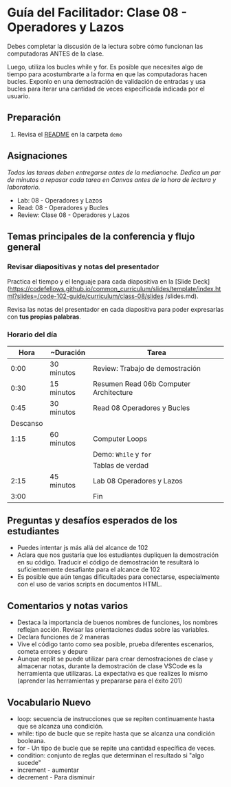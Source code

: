 # Guía del Facilitador: Clase 08 - Operadores y Lazos

Debes completar la discusión de la lectura sobre cómo funcionan las computadoras ANTES de la clase.

Luego, utiliza los bucles while y for. Es posible que necesites  algo de tiempo para acostumbrarte a la forma en que las computadoras hacen bucles. Exponlo en una demostración de validación de entradas y usa bucles para iterar una cantidad de veces especificada indicada por el usuario.

## Preparación

1. Revisa el [README](../demo/) en la carpeta `demo`

## Asignaciones

*Todas las tareas deben entregarse antes de la medianoche. Dedica un par de minutos a repasar cada tarea en Canvas antes de la hora de lectura y laboratorio.*

- Lab: 08 - Operadores y Lazos
- Read: 08 - Operadores y Bucles
- Review: Clase 08 - Operadores y Lazos

## Temas principales de la conferencia y flujo general

### Revisar diapositivas y notas del presentador

Practica el tiempo y el lenguaje para cada diapositiva en la [Slide Deck] (https://codefellows.github.io/common_curriculum/slides/template/index.html?slides=/code-102-guide/curriculum/class-08/slides /slides.md).

Revisa las notas del presentador en cada diapositiva para poder expresarlas con **tus propias palabras**.

### Horario del día

| Hora | ~Duración| Tarea |
|--- |--- |--- |
| 0:00 | 30 minutos | Review: Trabajo de demostración  |
| 0:30 | 15 minutos | Resumen Read 06b Computer Architecture|
| 0:45 | 30 minutos | Read 08 Operadores y Bucles |
| Descanso | | |
| 1:15 | 60 minutos | Computer Loops |
| | | Demo: `While` y `for` |
| | | Tablas de verdad |
| 2:15 | 45 minutos | Lab 08 Operadores y Lazos |
| 3:00 | | Fin |

## Preguntas y desafíos esperados de los estudiantes

- Puedes intentar js más allá del alcance de 102
- Aclara que nos gustaría que los estudiantes dupliquen la demostración en su código. Traducir el código de demostración te resultará lo suficientemente desafiante para el alcance de 102
- Es posible que aún tengas dificultades para conectarse, especialmente con el uso de varios scripts en documentos HTML.

## Comentarios y notas varios

- Destaca la importancia de buenos nombres de funciones, los nombres reflejan acción. Revisar las orientaciones dadas sobre las variables.
- Declara funciones de 2 maneras
- Vive el código tanto como sea posible, prueba diferentes escenarios, cometa errores y depure
- Aunque replit se puede utilizar para crear demostraciones de clase y almacenar notas, durante la demostración de clase VSCode es la herramienta que utilizaras. La expectativa es que realizes lo mismo  (aprender las herramientas y prepararse para el éxito 201)

##  Vocabulario Nuevo

- loop: secuencia de instrucciones que se repiten continuamente hasta que se alcanza una condición.
- while: tipo de bucle que se repite hasta que se alcanza una condición booleana.
- for - Un tipo de bucle que se repite una cantidad específica de veces.
- condition: conjunto de reglas que determinan el resultado si "algo sucede"
- increment - aumentar
- decrement - Para disminuir